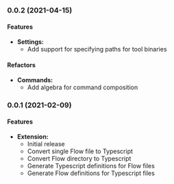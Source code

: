 ### 0.0.2 (2021-04-15)

#### Features

* **Settings:**
  * Add support for specifying paths for tool binaries

#### Refactors

* **Commands:**
  * Add algebra for command composition


### 0.0.1 (2021-02-09)

#### Features

* **Extension:**
  * Initial release
  * Convert single Flow file to Typescript
  * Convert Flow directory to Typescript
  * Generate Typescript definitions for Flow files
  * Generate Flow definitions for Typescript files
